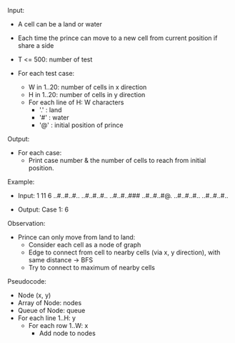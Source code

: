 Input:
- A cell can be a land or water
- Each time the prince can move to a new cell from current position if share a side

- T <= 500: number of test
- For each test case:
    - W in 1..20: number of cells in x direction
    - H in 1..20: number of cells in y direction
    - For each line of H: W characters
        - '.' : land
        - '#' : water
        - '@' : initial position of prince

Output:
- For each case:
    - Print case number & the number of cells to reach from initial position.

Example:

- Input:
1
11 6
..#..#..#..
..#..#..#..
..#..#..###
..#..#..#@.
..#..#..#..
..#..#..#..

- Output:
Case 1: 6

Observation:
- Prince can only move from land to land:
    - Consider each cell as a node of graph
    - Edge to connect from cell to nearby cells (via x, y direction), with same distance -> BFS
    - Try to connect to maximum of nearby cells

Pseudocode:
- Node (x, y)
- Array of Node: nodes
- Queue of Node: queue
- For each line 1..H: y
    - For each row 1..W: x
        - Add node to nodes